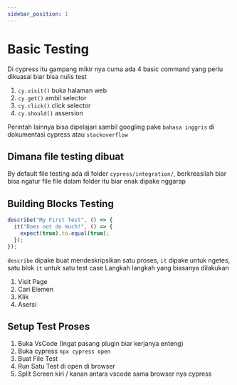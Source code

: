 ```yaml
---
sidebar_position: 1
---
```


# Basic Testing

Di cypress itu gampang mikir nya cuma ada 4 basic command yang perlu dikuasai biar bisa nulis test

1. `cy.visit()` buka halaman web
2. `cy.get()` ambil selector
3. `cy.click()` click selector
4. `cy.should()` assersion

Perintah lainnya bisa dipelajari sambil googling pake `bahasa inggris` di dokumentasi cypress atau `stackoverflow`

## Dimana file testing dibuat

By default file testing ada di folder `cypress/integration/`, berkreasilah biar bisa ngatur file file dalam folder itu biar enak dipake nggarap

## Building Blocks Testing

```javascript
describe("My First Test", () => {
  it("Does not do much!", () => {
    expect(true).to.equal(true);
  });
});
```

`describe` dipake buat mendeskripsikan satu proses, `it` dipake untuk ngetes, satu blok `it` untuk satu test case
Langkah langkah yang biasanya dilakukan

1. Visit Page
2. Cari Elemen
3. Klik
4. Asersi

## Setup Test Proses

1. Buka VsCode (Ingat pasang plugin biar kerjanya enteng)
2. Buka cypress `npx cypress open`
3. Buat File Test
4. Run Satu Test di open di browser
5. Split Screen kiri / kanan antara vscode sama browser nya cypress
